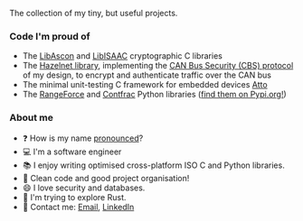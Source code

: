 The collection of my tiny, but useful projects.

### Code I'm proud of

- The [LibAscon](https://github.com/TheMatjaz/LibAscon) and [LibISAAC](https://github.com/TheMatjaz/LibISAAC) cryptographic C libraries
- The [Hazelnet library](https://github.com/TheMatjaz/Hazelnet), implementing the [CAN Bus Security (CBS) protocol](https://matjaz.it/cbs/) of my design, to encrypt and authenticate traffic over the CAN bus
- The minimal unit-testing C framework for embedded devices [Atto](https://github.com/TheMatjaz/atto)
- The [RangeForce](https://github.com/TheMatjaz/Rangeforce) and [Contfrac](https://github.com/TheMatjaz/contfrac) Python libraries ([find them on Pypi.org!](https://pypi.org/user/TheMatjaz/))

### About me

- ❓ How is my name [pronounced](https://matjaz.it/name)?
- 💻 I'm a software engineer
- 📚 I enjoy writing optimised cross-platform ISO C and Python libraries.
- 🚀 Clean code and good project organisation!
- 😄 I love security and databases.
- 🌱 I'm trying to explore Rust.
- 💬 Contact me: [Email](mailto:dev@matjaz.it), [LinkedIn](https://www.linkedin.com/in/matjazgustin/)
